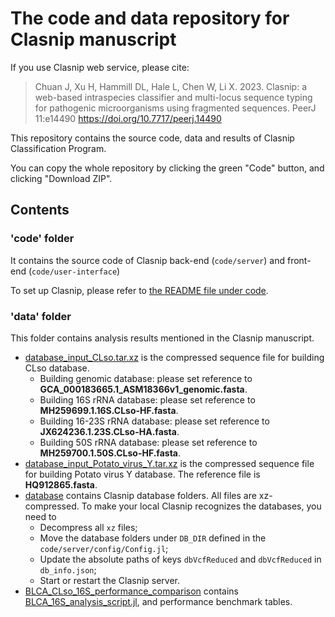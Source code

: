 # The code and data repository for Clasnip manuscript

If you use Clasnip web service, please cite:

> Chuan J, Xu H, Hammill DL, Hale L, Chen W, Li X. 2023. Clasnip: a web-based intraspecies classifier and multi-locus sequence typing for pathogenic microorganisms using fragmented sequences. PeerJ 11:e14490 https://doi.org/10.7717/peerj.14490

This repository contains the source code, data and results of Clasnip Classification Program.

You can copy the whole repository by clicking the green "Code" button, and clicking "Download ZIP".

## Contents

### 'code' folder

It contains the source code of Clasnip back-end (`code/server`) and front-end (`code/user-interface`)

To set up Clasnip, please refer to [the README file under code](code/README.md).

### 'data' folder

This folder contains analysis results mentioned in the Clasnip manuscript.

- [database_input_CLso.tar.xz](https://github.com/cihga39871/clasnip_data/blob/master/data/database_input_CLso.tar.xz) is the compressed sequence file for building CLso database. 
  - Building genomic database: please set reference to **GCA_000183665.1_ASM18366v1_genomic.fasta**.
  - Building 16S rRNA database: please set reference to **MH259699.1.16S.CLso-HF.fasta**.
  - Building 16-23S rRNA database: please set reference to **JX624236.1.23S.CLso-HA.fasta**.
  - Building 50S rRNA database: please set reference to **MH259700.1.50S.CLso-HF.fasta**.
- [database_input_Potato_virus_Y.tar.xz](https://github.com/cihga39871/clasnip_data/blob/master/data/database_input_Potato_virus_Y.tar.xz) is the compressed sequence file for building Potato virus Y database. The reference file is **HQ912865.fasta**.
- [database](https://github.com/cihga39871/clasnip_data/tree/master/data/database) contains Clasnip database folders. All files are xz-compressed. To make your local Clasnip recognizes the databases, you need to
  - Decompress all `xz` files;
  - Move the database folders under `DB_DIR` defined in the `code/server/config/Config.jl`;
  - Update the absolute paths of keys `dbVcfReduced` and `dbVcfReduced` in `db_info.json`;
  - Start or restart the Clasnip server.
- [BLCA_CLso_16S_performance_comparison](https://github.com/cihga39871/clasnip_data/tree/master/data/BLCA_CLso_16S_performance_comparison) contains [BLCA_16S_analysis_script.jl](https://github.com/cihga39871/clasnip_data/blob/master/data/BLCA_CLso_16S_performance_comparison/BLCA_16S_analysis_script.jl), and performance benchmark tables.
